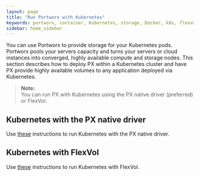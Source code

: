 ```yaml
---
layout: page
title: "Run Portworx with Kubernetes"
keywords: portworx, container, Kubernetes, storage, Docker, k8s, flexvol, pv, persistent disk
sidebar: home_sidebar
---
```

You can use Portworx to provide storage for your Kubernetes pods. Portworx pools your servers capacity and turns your servers or cloud instances into converged, highly available compute and storage nodes. This section describes how to deploy PX within a Kubernetes cluster and have PX provide highly available volumes to any application deployed via Kubernetes.

>**Note:**<br/>You can run PX with Kubernetes using the PX native driver (preferred) or FlexVol.

## Kubernetes with the PX native driver
Use [these](run-with-kubernetes-flexvolume.html) instructions to run Kubernetes with the PX native driver.

## Kubernetes with FlexVol
Use [these](run-with-kubernetes-native-driver.html) instructions to run Kubernetes with FlexVol.
